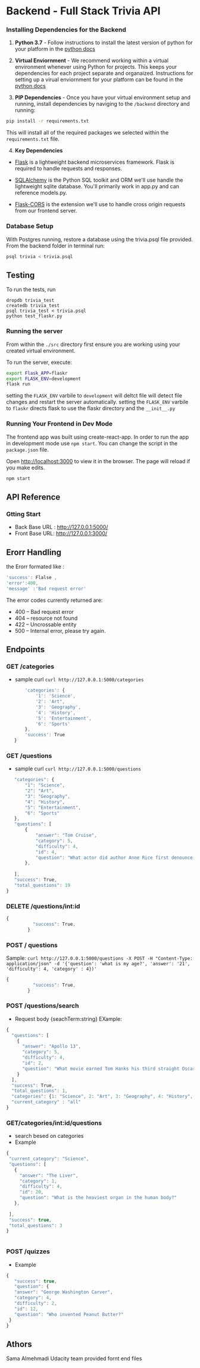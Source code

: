 # Backend - Full Stack Trivia API 

### Installing Dependencies for the Backend

1. **Python 3.7** - Follow instructions to install the latest version of python for your platform in the [python docs](https://docs.python.org/3/using/unix.html#getting-and-installing-the-latest-version-of-python)


2. **Virtual Enviornment** - We recommend working within a virtual environment whenever using Python for projects. This keeps your dependencies for each project separate and organaized. Instructions for setting up a virual enviornment for your platform can be found in the [python docs](https://packaging.python.org/guides/installing-using-pip-and-virtual-environments/)


3. **PIP Dependencies** - Once you have your virtual environment setup and running, install dependencies by naviging to the `/backend` directory and running:
```bash
pip install -r requirements.txt
```
This will install all of the required packages we selected within the `requirements.txt` file.


4. **Key Dependencies**
 - [Flask](http://flask.pocoo.org/)  is a lightweight backend microservices framework. Flask is required to handle requests and responses.

 - [SQLAlchemy](https://www.sqlalchemy.org/) is the Python SQL toolkit and ORM we'll use handle the lightweight sqlite database. You'll primarily work in app.py and can reference models.py. 

 - [Flask-CORS](https://flask-cors.readthedocs.io/en/latest/#) is the extension we'll use to handle cross origin requests from our frontend server. 

### Database Setup
With Postgres running, restore a database using the trivia.psql file provided. From the backend folder in terminal run:
```bash
psql trivia < trivia.psql
```
## Testing
To run the tests, run
```
dropdb trivia_test
createdb trivia_test
psql trivia_test < trivia.psql
python test_flaskr.py
```

### Running the server

From within the `./src` directory first ensure you are working using your created virtual environment.

To run the server, execute:

```bash
export Flask_APP=flaskr 
export FLASK_ENV=development
flask run
```

setting the `FLASK_ENV` varbile to `development` will deltct file  will detect file changes and restart the server automatically.
setting the `FLASK_ENV` varbile to `flaskr` directs flask to use the flaskr directory and the `__init__.py`

### Running Your Frontend in Dev Mode

The frontend app was built using create-react-app. In order to run the app in development mode use ```npm start```. You can change the script in the ```package.json``` file. 

Open [http://localhost:3000](http://localhost:3000) to view it in the browser. The page will reload if you make edits.<br>
```bash
npm start
```

## API Reference
### Gtting Start 
- Back Base URL : http://127.0.0.1:5000/
- Front Base URL: http://127.0.0.1:3000/

## Erorr Handling 
the Erorr formated like : 
```js 
'success': Flalse ,
'error':400,
'message' :'Bad request error'

 ```
 The error codes currently returned are:

  - 400 – Bad request error
  - 404 – resource not found
  - 422 – Uncrossable entity
  - 500 – Internal error, please try again.

  ## Endpoints
  ### GET /categories
  - sample curl `curl http://127.0.0.1:5000/categories`
 ```js  {
        'categories': {
            '1': 'Science', 
            '2': 'Art", 
            '3': 'Geography', 
            '4': 'History', 
            '5': 'Entertainment', 
            '6': 'Sports'
        }, 
        'success': True
    }
```
### GET /questions
- sample curl `curl http://127.0.0.1:5000/questions`
 ```js     {
    "categories": {
        "1": "Science",
        "2": "Art",
        "3": "Geography",
        "4": "History",
        "5": "Entertainment",
        "6": "Sports"
    },
    "questions": [
        {
            "answer": "Tom Cruise",
            "category": 5,
            "difficulty": 4,
            "id": 4,
            "question": "What actor did author Anne Rice first denounce, then praise in the role of her beloved Lestat?"
        },
       
    ],
    "success": True,
    "total_questions": 19
}
```
### DELETE /questions/int:id
```js 
{
          "success": True,
        }
```
### POST / questions
Sample: `curl http://127.0.0.1:5000/questions -X POST -H "Content-Type: application/json" -d '{'question': 'what is my age?', 'answer': '21', 'difficulty': 4, 'category' : 4})'`

```js 
{
          "success": True,
        }
```

### POST /questions/search
- Request body {seachTerm:string}
EXample:
```js
{
  "questions": [
    {
      "answer": "Apollo 13",
      "category": 5,
      "difficulty": 4,
      "id": 2,
      "question": "What movie earned Tom Hanks his third straight Oscar nomination, in 1996?"
    }
  ],
  "success": True,
  "total_questions": 1,
  "categories": {1: "Science", 2: "Art", 3: "Geography", 4: "History", 5: "Entertainment", 6: "Sports"},
  "current_category" : "all"
}
 ```

### GET/categories/int:id/questions
 - search besed on categories
 - Example 
 ```js
 {
  "current_category": "Science",
  "questions": [
    {
      "answer": "The Liver",
      "category": 1,
      "difficulty": 4,
      "id": 20,
      "question": "What is the heaviest organ in the human body?"
    },
   
  ],
  "success": true,
  "total_questions": 3
}


 
  ```

  ### POST  /quizzes
 - Example

 ```js 
 {
    "success": true,
    "question": {
    "answer": "George Washington Carver",
    "category": 4,
    "difficulty": 2,
    "id": 12,
    "question": "Who invented Peanut Butter?"
  }
}   
 ``` 

## Athors 
Sama Almehmadi 
Udacity team provided fornt end files 